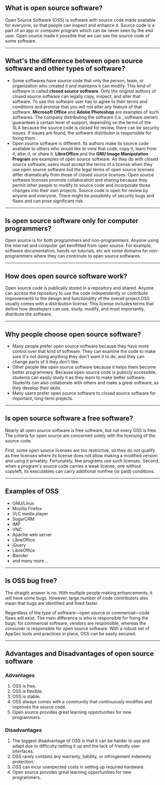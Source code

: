 ##  What is open source software?
Open Source Software (OSS) is software with source code made available for everyone, so that people can inspect and enhance it. Source code is a part of an app or computer program which can be never seen by the end user.
Open source made it possible that we can see the source code of some software.
<hr>

## What's the difference between open source software and other types of software?
- Some softwares have source code that only the person, team, or organization who created it and maintains it can modify. This kind of software is called **closed source software**.
Only the original authors of closed source software can legally copy, inspect, and alter that software. To use this software user has to agree to their terms and conditions and promise that you will not alter any feature of that software.
**Microsoft Office** and **Adobe Photoshop** are examples of such softwares. The company distributing the software (i.e., software owner) guarantees a certain level of support, depending on the terms of the SLA
because the source code is closed for review, there can be security issues. If issues are found, the software distributor is responsible for fixing them.
- Open source software is different. Its authors make its source code available to others who would like to view that code, copy it, learn from it, alter it, or share it.
**LibreOffice** and the **GNU Image Manipulation Program** are examples of open source software. As they do with closed source software, users must accept the terms of a license when they use open source software but the legal terms of open
source licenses differ dramatically from those of closed source licenses. Open source software licenses promote collaboration and sharing because they permit other people to modify to source code and incorporate those 
changes into their own projects. Source code is open for review by anyone and everyone. There might be possibility of security bugs and flaws and can pose significant risk.

<hr>

## Is open source software only for computer programmers?
Open source is for both programmers and non-programmers. Anyone using the internet and computer get benifitted from open source. For example, software documentation, hands-on tutorials, etc are some domains for non-programmers where they can contrinute to open source softwares.

<hr>

## How does open source software work?
Open source code is publically stored in a repository and shared. Anyone can access the repository to use the code independently
or contribute improvements to the design and functionality of the overall project.OSS usually comes with a distribution license. This license includes terms that define how developers can use, study, modify,
and most importantly, distribute the software.
<hr>

## Why people choose open source software?
- Many people prefer open source software because they have more control over that kind of software. They can examine the code to make sure it's not doing anything they don't want it to do,
and they can change parts of it they don't like.
- Other people like open source software because it helps them become better programmers. Because open source code is publicly accessible, students can easily study it as they learn to make better software. 
Students can also collaborate with others and make a great software, as they develop their skills.
- Many users prefer open source software to closed source software for important, long-term projects.
<hr>

## Is open source software a free software?
Nearly all open source software is free software, but not every OSS is free. The criteria for open source are concerned solely with the licensing of the source code.
 
First, some open source licenses are too restrictive, so they do not qualify as free licenses where its license does not allow making a modified version and using it privately. Fortunately, few programs use such licenses.
Second, when a program's source code carries a weak license, one without copyleft, its executables can carry additional nonfree (or paid) conditions.

<hr>

## Examples of OSS
- GNU/Linux
- Mozilla Firefox
- VLC media player
- SugarCRM
- IMP
- VNC
- Apache web server
- LibreOffice
- jQuery
- LibreOffice
- Blender 
- and many more ..
<hr>

## Is OSS bug free?
The straight answer is no. With multiple people making enhancements, it will have some bugs. 
However, large number of code contributors also mean that bugs are identified and fixed faster.

Regardless of the type of software—open source or commercial—code flaws will exist. The main difference is who is responsible for fixing the bugs; for commercial software, vendors are responsible, whereas the consumer is responsible for open source software. With a robust set of AppSec tools and practices in place, OSS can be easily secured.
<hr>

##  Advantages and Disadvantages of open source software
### Advantages
1. OSS is free.
2. OSS is flexible.
3. OSS is stable.
4. OSS always comes with a community that continuously modifies and improves the source code.
5. Open source provides great learning opportunities for new programmers.

### Disadvantages
1. The biggest disadvantage of OSS is that it can be harder to use and adapt due to difficulty setting it up and the lack of friendly user interfaces.
2. OSS rarely contains any warranty, liability, or infringement indemnity protection.
3. OSS can incur unexpected costs in setting up required hardware.
7. Open source provides great learning opportunities for new programmers.
